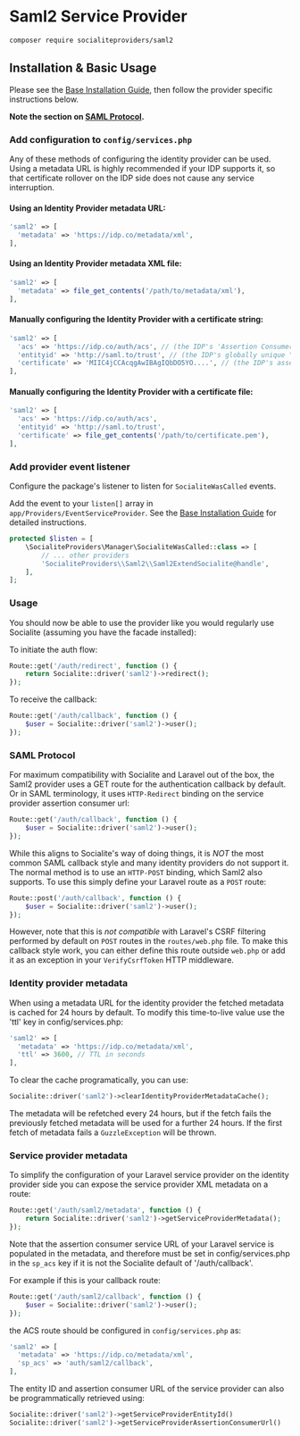 # Saml2 Service Provider

```bash
composer require socialiteproviders/saml2
```

## Installation & Basic Usage

Please see the [Base Installation Guide](https://socialiteproviders.com/usage/), then follow the provider specific instructions below.

**Note the section on [SAML Protocol](#saml-protocol).**

### Add configuration to `config/services.php`

Any of these methods of configuring the identity provider can be used.
Using a metadata URL is highly recommended if your IDP supports it, so that certificate rollover on the IDP side does not cause any service interruption.

#### Using an Identity Provider metadata URL:
```php
'saml2' => [
  'metadata' => 'https://idp.co/metadata/xml',
],
```

#### Using an Identity Provider metadata XML file:
```php
'saml2' => [
  'metadata' => file_get_contents('/path/to/metadata/xml'),
],
```

#### Manually configuring the Identity Provider with a certificate string:
```php
'saml2' => [
  'acs' => 'https://idp.co/auth/acs', // (the IDP's 'Assertion Consumer Service' URL. Also known as the assertion callback URL or SAML assertion consumer endpoint)
  'entityid' => 'http://saml.to/trust', // (the IDP's globally unique "Entity ID", normally formatted as a URI, but it is not a real URL)
  'certificate' => 'MIIC4jCCAcqgAwIBAgIQbDO5YO....', // (the IDP's assertion signing certificate)
],
```

#### Manually configuring the Identity Provider with a certificate file:
```php
'saml2' => [
  'acs' => 'https://idp.co/auth/acs',
  'entityid' => 'http://saml.to/trust',
  'certificate' => file_get_contents('/path/to/certificate.pem'),
],
```

### Add provider event listener

Configure the package's listener to listen for `SocialiteWasCalled` events.

Add the event to your `listen[]` array in `app/Providers/EventServiceProvider`. See the [Base Installation Guide](https://socialiteproviders.com/usage/) for detailed instructions.

```php
protected $listen = [
    \SocialiteProviders\Manager\SocialiteWasCalled::class => [
        // ... other providers
        'SocialiteProviders\\Saml2\\Saml2ExtendSocialite@handle',
    ],
];
```

### Usage

You should now be able to use the provider like you would regularly use Socialite (assuming you have the facade installed):

To initiate the auth flow:
```php
Route::get('/auth/redirect', function () {
    return Socialite::driver('saml2')->redirect();
});
```

To receive the callback:
```php
Route::get('/auth/callback', function () {
    $user = Socialite::driver('saml2')->user();
});
```

### SAML Protocol

For maximum compatibility with Socialite and Laravel out of the box, the Saml2 provider uses a GET route for the authentication callback by default.
Or in SAML terminology, it uses `HTTP-Redirect` binding on the service provider assertion consumer url:

```php
Route::get('/auth/callback', function () {
    $user = Socialite::driver('saml2')->user();
});
```

While this aligns to Socialite's way of doing things, it is *NOT* the most common SAML callback style and many identity providers do not support it.
The normal method is to use an `HTTP-POST` binding, which Saml2 also supports. To use this simply define your Laravel route as a `POST` route:

```php
Route::post('/auth/callback', function () {
    $user = Socialite::driver('saml2')->user();
});
```

However, note that this is *not compatible* with Laravel's CSRF filtering performed by default on `POST` routes in the `routes/web.php` file.
To make this callback style work, you can either define this route outside `web.php` or add it as an exception in your `VerifyCsrfToken` HTTP middleware.

### Identity provider metadata

When using a metadata URL for the identity provider the fetched metadata is cached for 24 hours by default.
To modify this time-to-live value use the 'ttl' key in config/services.php:

```php
'saml2' => [
  'metadata' => 'https://idp.co/metadata/xml',
  'ttl' => 3600, // TTL in seconds
],
```

To clear the cache programatically, you can use:
```php
Socialite::driver('saml2')->clearIdentityProviderMetadataCache();
```

The metadata will be refetched every 24 hours, but if the fetch fails the previously fetched metadata will be used for a further 24 hours. If the first fetch
of metadata fails a `GuzzleException` will be thrown.

### Service provider metadata

To simplify the configuration of your Laravel service provider on the identity provider side you can expose the service provider XML
metadata on a route:

```php
Route::get('/auth/saml2/metadata', function () {
    return Socialite::driver('saml2')->getServiceProviderMetadata();
});
```

Note that the assertion consumer service URL of your Laravel service is populated in the metadata, and therefore must be set in config/services.php
in the `sp_acs` key if it is not the Socialite default of '/auth/callback'.

For example if this is your callback route:
```php
Route::get('/auth/saml2/callback', function () {
    $user = Socialite::driver('saml2')->user();
});
```
the ACS route should be configured in `config/services.php` as:
```php
'saml2' => [
  'metadata' => 'https://idp.co/metadata/xml',
  'sp_acs' => 'auth/saml2/callback',
],
```

The entity ID and assertion consumer URL of the service provider can also be programmatically retrieved using:

```php
Socialite::driver('saml2')->getServiceProviderEntityId()
Socialite::driver('saml2')->getServiceProviderAssertionConsumerUrl()
```
